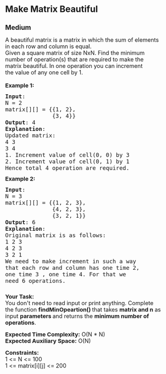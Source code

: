 # Make Matrix Beautiful
## Medium 
<div class="problem-statement">
                <p></p><p><span style="font-size:18px">A beautiful matrix is a matrix in which the sum of elements in each row and column is equal.<br>
Given a square matrix&nbsp;of size NxN. Find the&nbsp;minimum number of operation(s) that are required to make the matrix beautiful.&nbsp;In one operation you can&nbsp;increment the&nbsp;value of any one&nbsp;cell by 1.<br>
<br>
<strong>Example 1:</strong></span></p>

<pre><span style="font-size:18px"><strong>Input</strong>:
N = 2
matrix[][] = {{1, 2},
&nbsp;             {3, 4}}
<strong>Output</strong>: 4
<strong>Explanation</strong>:
Updated matrix:
4 3
3 4
1. Increment value of cell(0, 0) by 3
2. Increment value of cell(0, 1) by 1
Hence total 4 operation are required.
</span></pre>

<p><span style="font-size:18px"><strong>Example 2:</strong></span></p>

<pre><span style="font-size:18px"><strong>Input</strong>:
N = 3
matrix[][] = {{1, 2, 3},
&nbsp;             {4, 2, 3},
&nbsp;             {3, 2, 1}}
<strong>Output</strong>: 6
<strong>Explanation</strong>:
Original matrix is as follows:
1 2 3
4 2 3
3 2 1
We need to make increment in such a way 
that each row and column has one time 2, 
one time 3 , one time 4. For that we 
need 6 operations.
</span>
</pre>

<p><span style="font-size:18px"><strong>Your Task:&nbsp;</strong><br>
You don't need to read input or print anything.&nbsp;Complete the function <strong>findMinOpeartion()&nbsp;</strong>that takes <strong>matrix and n</strong> as input&nbsp;<strong>parameters </strong>and returns the&nbsp;<strong>minimum number of operations</strong>.</span><br>
<br>
<span style="font-size:18px"><strong>Expected Time Complexity:</strong>&nbsp;O(N * N)<br>
<strong>Expected Auxiliary Space:</strong>&nbsp;O(N)</span><br>
<br>
<span style="font-size:18px"><strong>Constraints:</strong><br>
1 &lt;= N &lt;= 100<br>
1 &lt;= matrix[i][j] &lt;= 200</span></p>
 <p></p>
            </div>